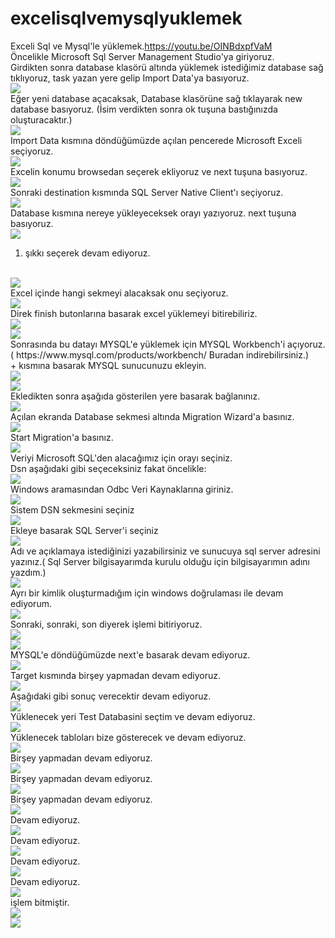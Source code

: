 # excelisqlvemysqlyuklemek
Exceli Sql ve Mysql'le yüklemek.https://youtu.be/OINBdxpfVaM
<br>
Öncelikle Microsoft Sql Server Management Studio'ya giriyoruz.
<br>
Girdikten sonra database klasörü altında yüklemek istediğimiz database sağ tıklıyoruz, task yazan yere gelip Import Data'ya basıyoruz.
<br>
<img src="https://user-images.githubusercontent.com/62428397/183643887-1598428f-1226-4471-8b61-98f65d228bd0.png">
<br>
Eğer yeni database açacaksak, Database klasörüne sağ tıklayarak new database basıyoruz. (İsim verdikten sonra ok tuşuna bastığınızda oluşturacaktır.)
<br>
<img src="https://user-images.githubusercontent.com/62428397/183644185-152964f2-0d6b-45a5-9e49-bb3201514802.png">
<br>
Import Data kısmına döndüğümüzde açılan pencerede Microsoft Exceli seçiyoruz.
<br>
<img src="https://user-images.githubusercontent.com/62428397/183644610-2c6419e5-c9db-4d4e-aa9f-7930fc4e40c6.png">
<br>
Excelin konumu browsedan seçerek ekliyoruz ve next tuşuna basıyoruz.
<br>
<img src="https://user-images.githubusercontent.com/62428397/183644750-d9784798-ea92-436b-8d01-e7feebe9a9a1.png">
<br>
Sonraki destination kısmında SQL Server Native Client'ı seçiyoruz.
<br>
<img src="https://user-images.githubusercontent.com/62428397/183644934-9413058d-21b8-482e-a315-66550169ad94.png">
<br>
Database kısmına nereye yükleyeceksek orayı yazıyoruz. next tuşuna basıyoruz.
<br>
<img src="https://user-images.githubusercontent.com/62428397/183645105-fc8b32ed-8295-4828-bb3b-a86817e0f69c.png">
<br>
1. şıkkı seçerek devam ediyoruz.
<br>
<img src="https://user-images.githubusercontent.com/62428397/183645261-2a858f9b-78bc-4a94-a2be-029c221a60d6.png">
<br>
Excel içinde hangi sekmeyi alacaksak onu seçiyoruz.
<br>
<img src="https://user-images.githubusercontent.com/62428397/183645364-be618b37-731b-48b1-96b2-5bdaa14a5aac.png">
<br>
Direk finish butonlarına basarak excel yüklemeyi bitirebiliriz. 
<br>
<img src="https://user-images.githubusercontent.com/62428397/183645490-e661b0e0-b2a5-4998-aaa5-4bab343e27a3.png">
<br>
<img src="https://user-images.githubusercontent.com/62428397/183645818-6f49aa80-b071-4786-8307-36ebdb82c83c.png">
<br>
Sonrasında bu datayı MYSQL'e yüklemek için MYSQL Workbench'i açıyoruz.( https://www.mysql.com/products/workbench/ Buradan indirebilirsiniz.)
<br>
+ kısmına basarak MYSQL sunucunuzu ekleyin.
<br>
<img src="https://user-images.githubusercontent.com/62428397/183646096-959b5881-7050-4cc6-a34a-4467a0c998e0.png">
<br>
<img src="https://user-images.githubusercontent.com/62428397/183646328-3f35ba3e-a07b-4be0-bc1f-0836754a6602.png">
<br>
Ekledikten sonra aşağıda gösterilen yere basarak bağlanınız.
<br>
<img src="https://user-images.githubusercontent.com/62428397/183646456-df5f08ec-eff1-40ff-b88c-4a517b724c82.png">
<br>
Açılan ekranda Database sekmesi altında Migration Wizard'a basınız.
<br>
<img src="https://user-images.githubusercontent.com/62428397/183646605-32cb7044-af5d-4893-a936-f446d92c38bb.png">
<br>
Start Migration'a basınız.
<br>
<img src="https://user-images.githubusercontent.com/62428397/183646797-5075965e-ec01-4b89-8bca-4075375d5255.png">
<br>
Veriyi Microsoft SQL'den alacağımız için orayı seçiniz.
<br>
Dsn aşağıdaki gibi seçeceksiniz fakat öncelikle:
<br>
<img src="https://user-images.githubusercontent.com/62428397/183647295-1d77354d-422a-406e-a89e-ef11489a1ef3.png">
<br>
Windows aramasından Odbc Veri Kaynaklarına giriniz.
<br>
<img src="https://user-images.githubusercontent.com/62428397/183647551-72303358-098a-40bf-b55e-fd2fe08d9af0.png">
<br>
Sistem DSN sekmesini seçiniz
<br>
<img src="https://user-images.githubusercontent.com/62428397/183647637-2c07be9a-91e2-4c21-8b4b-c0c1f76d9b8a.png">
<br>
Ekleye basarak SQL Server'i seçiniz
<br>
<img src="https://user-images.githubusercontent.com/62428397/183647832-42a6a882-594b-4ba7-b989-824101e4b570.png">
<br>
Adı ve açıklamaya istediğinizi yazabilirsiniz ve sunucuya sql server adresini yazınız.( Sql Server bilgisayarımda kurulu olduğu için bilgisayarımın adını yazdım.)
<br>
<img src="https://user-images.githubusercontent.com/62428397/183648822-55c7c8ea-573c-43cd-8189-b66c85c8b249.png">
<br>
Ayrı bir kimlik oluşturmadığım için windows doğrulaması ile devam ediyorum.
<br>
<img src="https://user-images.githubusercontent.com/62428397/183648294-f3b6bfc3-589c-4b53-87f1-6fbea0aa5723.png">
<br>
Sonraki, sonraki, son diyerek işlemi bitiriyoruz.
<br>
<img src="https://user-images.githubusercontent.com/62428397/183649137-f373e46a-4cfb-416d-9991-cb968a67234b.png">
<br>
<img src="https://user-images.githubusercontent.com/62428397/183649233-910ae0f4-9661-44e1-aa7a-31cf672388e1.png">
<br>
MYSQL'e döndüğümüzde next'e basarak devam ediyoruz.
<br>
<img src="https://user-images.githubusercontent.com/62428397/183649528-d8dca185-104a-4a1b-8fd4-07f707c30b34.png">
<br>
Target kısmında birşey yapmadan devam ediyoruz.
<br>
<img src="https://user-images.githubusercontent.com/62428397/183649663-5a470e14-4f72-467b-b33f-e7c255c6f494.png">
<br>
Aşağıdaki gibi sonuç verecektir devam ediyoruz.
<br>
<img src="https://user-images.githubusercontent.com/62428397/183649807-e052e265-8f60-41e1-95b4-9934ba9a13cb.png">
<br>
Yüklenecek yeri Test Databasini seçtim ve devam ediyoruz.
<br>
<img src="https://user-images.githubusercontent.com/62428397/183650030-95f71e63-9909-4954-bd10-6eca5bf83126.png">
<br>
Yüklenecek tabloları bize gösterecek ve devam ediyoruz.
<br>
<img src="https://user-images.githubusercontent.com/62428397/183650237-e6142475-c1c0-4167-ae1d-b7a6eb5c7e35.png">
<br>
Birşey yapmadan devam ediyoruz.
<br>
<img src="https://user-images.githubusercontent.com/62428397/183650366-3c5b5bc8-f13f-4ed7-9f66-7e6f85ccb80e.png">
<br>
Birşey yapmadan devam ediyoruz.
<br>
<img src="https://user-images.githubusercontent.com/62428397/183650484-27d67a1f-9a34-4085-a0a3-fac792f376b0.png">
<br>
Birşey yapmadan devam ediyoruz.
<br>
<img src="https://user-images.githubusercontent.com/62428397/183650554-2993d2bb-e06e-4aa8-a7e3-edfeacff06fc.png">
<br>
Devam ediyoruz.
<br>
<img src="https://user-images.githubusercontent.com/62428397/183650637-296481b9-e40f-4762-8df4-eba6a6cd377c.png">
<br>
Devam ediyoruz.
<br>
<img src="https://user-images.githubusercontent.com/62428397/183650713-992b2e13-155e-4209-8f41-bba88a949b13.png">
<br>
Devam ediyoruz.
<br>
<img src="https://user-images.githubusercontent.com/62428397/183650750-7e2860ac-17f0-4299-86c8-2df015262eb7.png">
<br>
Devam ediyoruz.
<br>
<img src="https://user-images.githubusercontent.com/62428397/183650823-d187c2be-78d3-4261-9057-b41938c0133c.png">
<br>
işlem bitmiştir.
<br>
<img src="https://user-images.githubusercontent.com/62428397/183650926-51a4fc5f-fc34-4177-9847-41b011884950.png">
<br>
<img src="https://user-images.githubusercontent.com/62428397/183651186-00d595c2-f9d2-44e0-96a3-d86e4de7f388.png">

<br>



